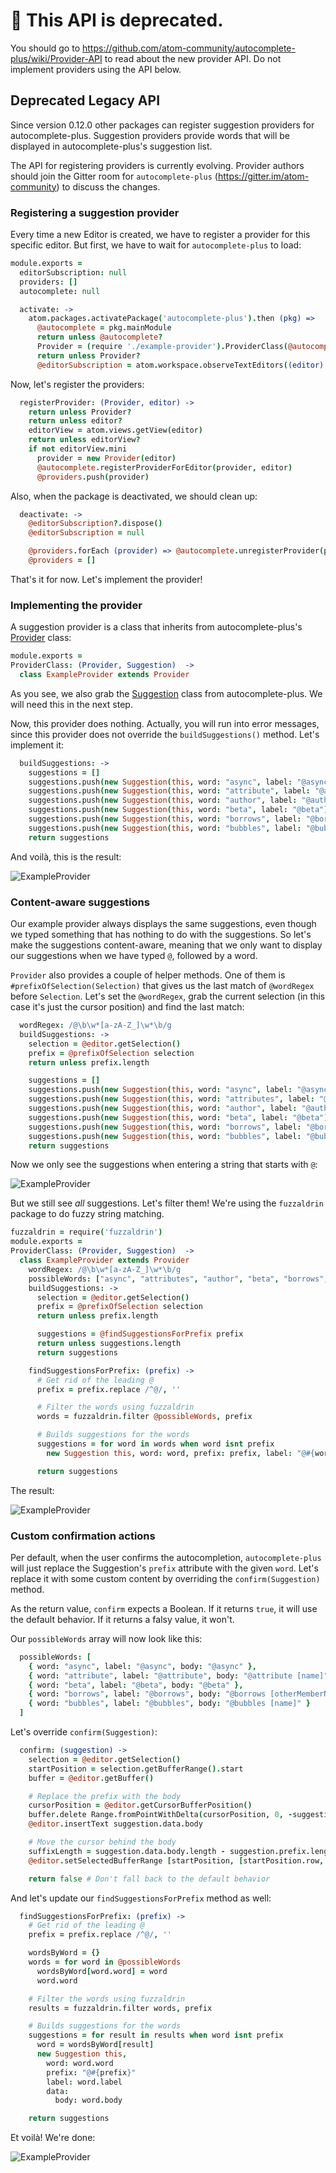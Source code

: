 # :rotating_light: This API is deprecated.

You should go to https://github.com/atom-community/autocomplete-plus/wiki/Provider-API to read about the new provider API. Do not implement providers using the API below.

## Deprecated Legacy API

Since version 0.12.0 other packages can register suggestion providers for autocomplete-plus. Suggestion providers provide words that will be displayed in autocomplete-plus's suggestion list.

The API for registering providers is currently evolving. Provider authors should join the Gitter room for `autocomplete-plus` (https://gitter.im/atom-community) to discuss the changes.

### Registering a suggestion provider

Every time a new Editor is created, we have to register a provider for this specific editor. But first, we have to wait for `autocomplete-plus` to load:

```coffeescript
module.exports =
  editorSubscription: null
  providers: []
  autocomplete: null

  activate: ->
    atom.packages.activatePackage('autocomplete-plus').then (pkg) =>
      @autocomplete = pkg.mainModule
      return unless @autocomplete?
      Provider = (require './example-provider').ProviderClass(@autocomplete.Provider, @autocomplete.Suggestion)
      return unless Provider?
      @editorSubscription = atom.workspace.observeTextEditors((editor) => @registerProvider(Provider, editor))
```

Now, let's register the providers:

```coffeescript
  registerProvider: (Provider, editor) ->
    return unless Provider?
    return unless editor?
    editorView = atom.views.getView(editor)
    return unless editorView?
    if not editorView.mini
      provider = new Provider(editor)
      @autocomplete.registerProviderForEditor(provider, editor)
      @providers.push(provider)
```

Also, when the package is deactivated, we should clean up:

```coffeescript
  deactivate: ->
    @editorSubscription?.dispose()
    @editorSubscription = null

    @providers.forEach (provider) => @autocomplete.unregisterProvider(provider)
    @providers = []
```

That's it for now. Let's implement the provider!

### Implementing the provider

A suggestion provider is a class that inherits from autocomplete-plus's [Provider](https://github.com/atom-community/autocomplete-plus/blob/master/lib/provider.coffee) class:

```coffeescript
module.exports =
ProviderClass: (Provider, Suggestion)  ->
  class ExampleProvider extends Provider
```

As you see, we also grab the [Suggestion](https://github.com/atom-community/autocomplete-plus/blob/master/lib/suggestion.coffee) class from autocomplete-plus. We will need this in the next step. 

Now, this provider does nothing. Actually, you will run into error messages, since this provider does not override the `buildSuggestions()` method. Let's implement it:

```coffeescript
  buildSuggestions: ->
    suggestions = []
    suggestions.push(new Suggestion(this, word: "async", label: "@async"))
    suggestions.push(new Suggestion(this, word: "attribute", label: "@attribute"))
    suggestions.push(new Suggestion(this, word: "author", label: "@author"))
    suggestions.push(new Suggestion(this, word: "beta", label: "@beta"))
    suggestions.push(new Suggestion(this, word: "borrows", label: "@borrows"))
    suggestions.push(new Suggestion(this, word: "bubbles", label: "@bubbles"))
    return suggestions
```

And voilà, this is the result:

![ExampleProvider](http://s7.directupload.net/images/140411/vcokpfiv.png)

### Content-aware suggestions

Our example provider always displays the same suggestions, even though we typed something that has nothing to do with the suggestions. So let's make the suggestions content-aware, meaning that we only want to display our suggestions when we have typed `@`, followed by a word.

`Provider` also provides a couple of helper methods. One of them is `#prefixOfSelection(Selection)` that gives us the last match of `@wordRegex` before `Selection`. Let's set the `@wordRegex`, grab the current selection (in this case it's just the cursor position) and find the last match:

```coffeescript
  wordRegex: /@\b\w*[a-zA-Z_]\w*\b/g
  buildSuggestions: ->
    selection = @editor.getSelection()
    prefix = @prefixOfSelection selection
    return unless prefix.length

    suggestions = []
    suggestions.push(new Suggestion(this, word: "async", label: "@async"))
    suggestions.push(new Suggestion(this, word: "attributes", label: "@attribute"))
    suggestions.push(new Suggestion(this, word: "author", label: "@author"))
    suggestions.push(new Suggestion(this, word: "beta", label: "@beta"))
    suggestions.push(new Suggestion(this, word: "borrows", label: "@borrows"))
    suggestions.push(new Suggestion(this, word: "bubbles", label: "@bubbles"))
    return suggestions
```

Now we only see the suggestions when entering a string that starts with `@`:

![ExampleProvider](http://s1.directupload.net/images/140411/4kbtec9e.png)

But we still see _all_ suggestions. Let's filter them! We're using the `fuzzaldrin` package to do fuzzy string matching.

```coffeescript
fuzzaldrin = require('fuzzaldrin')
module.exports =
ProviderClass: (Provider, Suggestion)  ->
  class ExampleProvider extends Provider
    wordRegex: /@\b\w*[a-zA-Z_]\w*\b/g
    possibleWords: ["async", "attributes", "author", "beta", "borrows", "bubbles"]
    buildSuggestions: ->
      selection = @editor.getSelection()
      prefix = @prefixOfSelection selection
      return unless prefix.length

      suggestions = @findSuggestionsForPrefix prefix
      return unless suggestions.length
      return suggestions

    findSuggestionsForPrefix: (prefix) ->
      # Get rid of the leading @
      prefix = prefix.replace /^@/, ''

      # Filter the words using fuzzaldrin
      words = fuzzaldrin.filter @possibleWords, prefix

      # Builds suggestions for the words
      suggestions = for word in words when word isnt prefix
        new Suggestion this, word: word, prefix: prefix, label: "@#{word}"

      return suggestions
```

The result:

![ExampleProvider](http://s7.directupload.net/images/140411/56k2sne7.gif)

### Custom confirmation actions

Per default, when the user confirms the autocompletion, `autocomplete-plus` will just replace the Suggestion's `prefix` attribute with the given `word`. Let's replace it with some custom content by overriding the `confirm(Suggestion)` method.

As the return value, `confirm` expects a Boolean. If it returns `true`, it will use the default behavior. If it returns a falsy value, it won't.

Our `possibleWords` array will now look like this:

```coffeescript
  possibleWords: [
    { word: "async", label: "@async", body: "@async" },
    { word: "attribute", label: "@attribute", body: "@attribute [name]" },
    { word: "beta", label: "@beta", body: "@beta" },
    { word: "borrows", label: "@borrows", body: "@borrows [otherMemberName] as [thisMemberName]" },
    { word: "bubbles", label: "@bubbles", body: "@bubbles [name]" }
  ]
```

Let's override `confirm(Suggestion)`:

```coffeescript
  confirm: (suggestion) ->
    selection = @editor.getSelection()
    startPosition = selection.getBufferRange().start
    buffer = @editor.getBuffer()

    # Replace the prefix with the body
    cursorPosition = @editor.getCursorBufferPosition()
    buffer.delete Range.fromPointWithDelta(cursorPosition, 0, -suggestion.prefix.length)
    @editor.insertText suggestion.data.body

    # Move the cursor behind the body
    suffixLength = suggestion.data.body.length - suggestion.prefix.length
    @editor.setSelectedBufferRange [startPosition, [startPosition.row, startPosition.column + suffixLength]]

    return false # Don't fall back to the default behavior
```

And let's update our `findSuggestionsForPrefix` method as well:

```coffeescript
  findSuggestionsForPrefix: (prefix) ->
    # Get rid of the leading @
    prefix = prefix.replace /^@/, ''

    wordsByWord = {}
    words = for word in @possibleWords
      wordsByWord[word.word] = word
      word.word

    # Filter the words using fuzzaldrin
    results = fuzzaldrin.filter words, prefix

    # Builds suggestions for the words
    suggestions = for result in results when word isnt prefix
      word = wordsByWord[result]
      new Suggestion this,
        word: word.word
        prefix: "@#{prefix}"
        label: word.label
        data:
          body: word.body

    return suggestions
```

Et voilà! We're done:

![ExampleProvider](http://s7.directupload.net/images/140411/qoxz2k7h.gif)